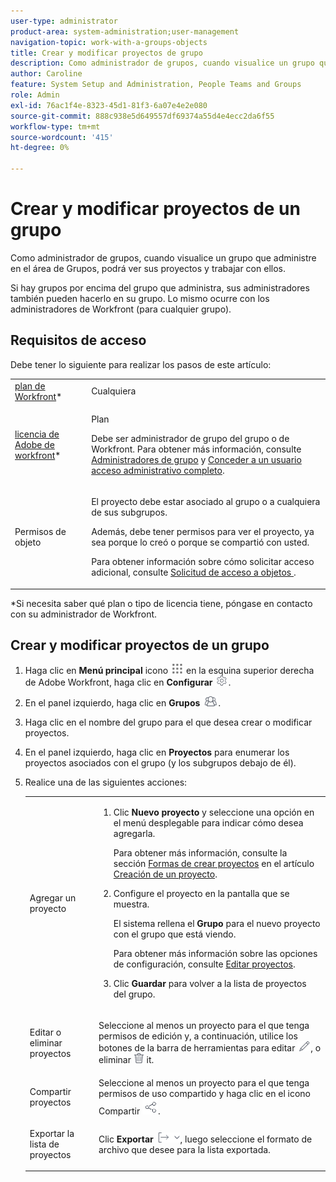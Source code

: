 ```yaml
---
user-type: administrator
product-area: system-administration;user-management
navigation-topic: work-with-a-groups-objects
title: Crear y modificar proyectos de grupo
description: Como administrador de grupos, cuando visualice un grupo que administre en el área de Grupos, podrá ver sus proyectos y trabajar con ellos.
author: Caroline
feature: System Setup and Administration, People Teams and Groups
role: Admin
exl-id: 76ac1f4e-8323-45d1-81f3-6a07e4e2e080
source-git-commit: 888c938e5d649557df69374a55d4e4ecc2da6f55
workflow-type: tm+mt
source-wordcount: '415'
ht-degree: 0%

---
```


# Crear y modificar proyectos de un grupo

Como administrador de grupos, cuando visualice un grupo que administre en el área de Grupos, podrá ver sus proyectos y trabajar con ellos.

Si hay grupos por encima del grupo que administra, sus administradores también pueden hacerlo en su grupo. Lo mismo ocurre con los administradores de Workfront (para cualquier grupo).

## Requisitos de acceso

Debe tener lo siguiente para realizar los pasos de este artículo:

<table style="table-layout:auto"> 
 <col> 
 <col> 
 <tbody> 
  <tr> 
   <td role="rowheader"><a href="https://www.workfront.com/plans" target="_blank">plan de Workfront</a>*</td> 
   <td>Cualquiera</td> 
  </tr> 
  <tr> 
   <td role="rowheader"><a href="../../add-users/access-levels-and-object-permissions/wf-licenses.md">licencia de Adobe de workfront</a>*</td> 
   <td> <p>Plan </p> <p>Debe ser administrador de grupo del grupo o de Workfront. Para obtener más información, consulte <a href="../../../administration-and-setup/manage-groups/group-roles/group-administrators.md" class="MCXref xref">Administradores de grupo</a> y <a href="../../../administration-and-setup/add-users/configure-and-grant-access/grant-a-user-full-administrative-access.md" class="MCXref xref">Conceder a un usuario acceso administrativo completo</a>.</p> </td> 
  </tr> 
  <tr> 
   <td role="rowheader">Permisos de objeto</td> 
   <td> <p>El proyecto debe estar asociado al grupo o a cualquiera de sus subgrupos.</p> <p>Además, debe tener permisos para ver el proyecto, ya sea porque lo creó o porque se compartió con usted.</p> <p>Para obtener información sobre cómo solicitar acceso adicional, consulte <a href="../../../workfront-basics/grant-and-request-access-to-objects/request-access.md" class="MCXref xref">Solicitud de acceso a objetos </a>.</p> </td> 
  </tr> 
 </tbody> 
</table>

&#42;Si necesita saber qué plan o tipo de licencia tiene, póngase en contacto con su administrador de Workfront.

## Crear y modificar proyectos de un grupo

1. Haga clic en **Menú principal** icono ![](assets/main-menu-icon.png) en la esquina superior derecha de Adobe Workfront, haga clic en **Configurar** ![](assets/gear-icon-settings.png).

1. En el panel izquierdo, haga clic en **Grupos** ![](assets/groups-icon.png).

1. Haga clic en el nombre del grupo para el que desea crear o modificar proyectos.
1. En el panel izquierdo, haga clic en **Proyectos** para enumerar los proyectos asociados con el grupo (y los subgrupos debajo de él).
1. Realice una de las siguientes acciones:

   <table style="table-layout:auto"> 
    <col> 
    <col> 
    <tbody> 
     <tr> 
      <td role="rowheader">Agregar un proyecto</td> 
      <td> 
       <ol> 
        <li value="1"> <p>Clic <strong>Nuevo proyecto</strong> y seleccione una opción en el menú desplegable para indicar cómo desea agregarla.</p> <p>Para obtener más información, consulte la sección <a href="../../../manage-work/projects/create-projects/create-project.md#ways-to-create-projects" class="MCXref xref">Formas de crear proyectos</a> en el artículo <a href="../../../manage-work/projects/create-projects/create-project.md" class="MCXref xref">Creación de un proyecto</a>.</p> </li> 
        <li value="2"> <p>Configure el proyecto en la pantalla que se muestra. </p> <p>El sistema rellena el <strong>Grupo</strong> para el nuevo proyecto con el grupo que está viendo.</p> <p>Para obtener más información sobre las opciones de configuración, consulte <a href="../../../manage-work/projects/manage-projects/edit-projects.md" class="MCXref xref">Editar proyectos</a>.</p> </li> 
        <li value="3"> <p>Clic <strong>Guardar</strong> para volver a la lista de proyectos del grupo.</p> </li> 
       </ol> </td> 
     </tr> 
     <tr> 
      <td role="rowheader"> <p>Editar o eliminar proyectos</p> </td> 
      <td> <p>Seleccione al menos un proyecto para el que tenga permisos de edición y, a continuación, utilice los botones de la barra de herramientas para editar <img src="assets/edit-icon.png">, o eliminar <img src="assets/delete.png"> it.</p> </td> 
     </tr> 
     <tr> 
      <td role="rowheader">Compartir proyectos</td> 
      <td>Seleccione al menos un proyecto para el que tenga permisos de uso compartido y haga clic en el icono Compartir <img src="assets/share-icon.png">.</td> 
     </tr> 
     <tr> 
      <td role="rowheader"> <p>Exportar la lista de proyectos</p> </td> 
      <td>Clic <strong>Exportar</strong> <img src="assets/export.png">, luego seleccione el formato de archivo que desee para la lista exportada.</td> 
     </tr> 
    </tbody> 
   </table>
